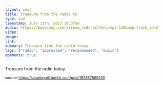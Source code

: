 ```yaml
---
layout: post
title: Treasure from the radio to
type: snd
timestamp: July 11th, 2017 10:37am
audio: https://bandcamp.com/stream_redirect?enc=mp3-128&amp;track_id=2117398184&amp;ts=1618890940&amp;t=77239c6418de17745a2cbc1eb85eeab5e89f60f3
video: 
image: 
link: 
summary: Treasure from the radio today.
tags: ["radio", "impressed", "recommended", "music"]
comments: true
---
```


Treasure from the radio today.
 
  
<small>source: https://saturdayxiii.tumblr.com/post/162867885039</small>